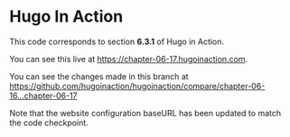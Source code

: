 Hugo In Action
===============

This code corresponds to section **6.3.1** of Hugo in Action.

You can see this live at https://chapter-06-17.hugoinaction.com.

You can see the changes made in this branch at https://github.com/hugoinaction/hugoinaction/compare/chapter-06-16...chapter-06-17

Note that the website configuration baseURL has been updated to match the code checkpoint.
